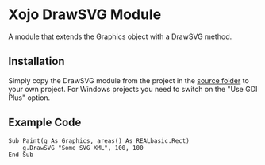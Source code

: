 Xojo DrawSVG Module
===================

A module that extends the Graphics object with a DrawSVG method.

Installation
------------

Simply copy the DrawSVG module from the project in the [source folder](https://github.com/Zoclee/xojo-drawsvg/tree/master/source) to your own project. For Windows projects you need to switch on the "Use GDI Plus" option.

Example Code
------------

	Sub Paint(g As Graphics, areas() As REALbasic.Rect)
		g.DrawSVG "Some SVG XML", 100, 100
	End Sub
